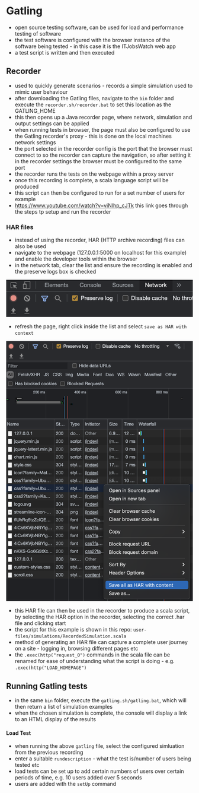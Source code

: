 # Gatling
- open source testing software, can be used for load and performance testing of software
- the test software is configured with the browser instance of the software being tested - in this case it is the ITJobsWatch web app
- a test script is written and then executed

## Recorder
- used to quickly generate scenarios - records a simple simulation used to mimic user behaviour
- after downloading the Gatling files, navigate to the `bin` folder and execute the `recorder.sh/recorder.bat` to set this location as the GATLING_HOME
- this then opens up a Java recorder page, where network, simulation and output settings can be applied
- when running tests in browser, the page must also be configured to use the Gatling recorder's proxy - this is done on the local machines network settings
- the port selected in the recorder config is the port that the browser must connect to so the recorder can capture the navigation, so after setting it in the recorder settings the browser must be configured to the same port
- the recorder runs the tests on the webpage within a proxy server
- once this recording is complete, a scala language script will be produced
- this script can then be configured to run for a set number of users for example
- https://www.youtube.com/watch?v=viNlhp_cJTk this link goes through the steps tp setup and run the recorder
### HAR files
- instead of using the recorder, HAR (HTTP archive recording) files can also be used
- navigate to the webpage (127.0.0.1:5000 on localhost for this example) and enable the developer tools within the browser
- in the network tab, clear the list and ensure the recording is enabled and the preserve logs box is checked

![network settings](images/network_settings.png)

- refresh the page, right click inside the list and select `save as HAR with context`

![save as HAR](images/save_as_HAR.png)

- this HAR file can then be used in the recorder to produce a scala script, by selecting the HAR option in the recorder, selecting the correct .har file and clicking start
- the script for this example is shown in this repo: `user-files/simulations/RecordedSimulation.scala`
- method of generating an HAR file can capture a complete user journey on a site - logging in, browsing different pages etc
- the `.exec(http("request_0")` commands in the scala file can be renamed for ease of understanding what the script is doing - e.g. `.exec(http("LOAD_HOMEPAGE")`

## Running Gatling tests
- in the same `bin` folder, execute the `gatling.sh/gatling.bat`, which will then return a list of simulation examples
- when the chosen simulation is complete, the console will display a link to an HTML display of the results
#### Load Test
- when running the above `gatling` file, select the configured simluation from the previous recording
- enter a suitable `rundescription` - what the test is/number of users being tested etc
- load tests can be set up to add certain numbers of users over certain periods of time, e.g. 10 users added over 5 seconds
- users are added with the `setUp` command